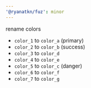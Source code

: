 ```yaml
---
'@ryanatkn/fuz': minor
---
```


rename colors

- `color_1` to `color_a` (primary)
- `color_2` to `color_b` (success)
- `color_3` to `color_d`
- `color_4` to `color_e`
- `color_5` to `color_c` (danger)
- `color_6` to `color_f`
- `color_7` to `color_g`
